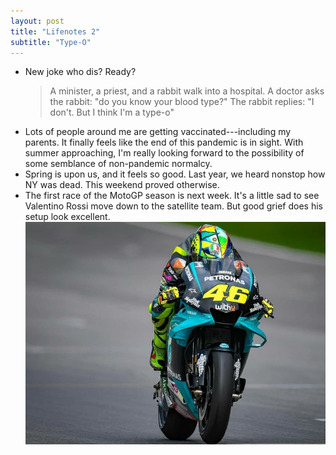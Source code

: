 ```yaml
---
layout: post
title: "Lifenotes 2"
subtitle: "Type-O"
---
```


- New joke who dis? Ready?
  > A minister, a priest, and a rabbit walk into a
  > hospital. A doctor asks the rabbit: "do you know your blood type?" The rabbit
  > replies: "I don't. But I think I'm a type-o"
- Lots of people around me are getting vaccinated---including my parents. It finally feels like the
  end of this pandemic is in sight. With summer approaching, I'm really looking
  forward to the possibility of some semblance of non-pandemic normalcy.
- Spring is upon us, and it feels so good. Last year, we heard nonstop how NY
  was dead. This weekend proved otherwise.
- The first race of the MotoGP season is next week. It's a little sad to see
  Valentino Rossi move down to the satellite team. But good grief does his
  setup look excellent.
  ![Valentino Rossi on his new Petronas Yamaha](/assets/images/articles/rossi-petronas.jpg)
